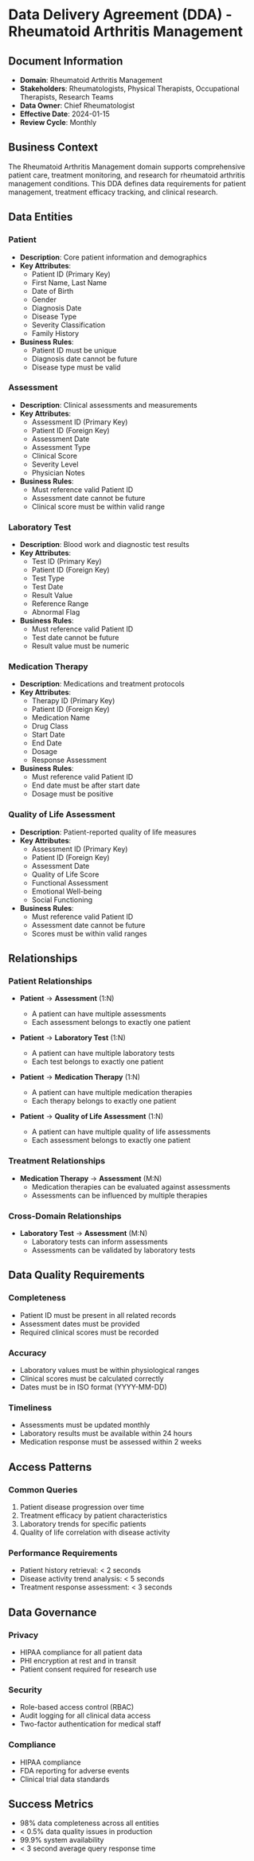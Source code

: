 # Data Delivery Agreement (DDA) - Rheumatoid Arthritis Management

## Document Information
- **Domain**: Rheumatoid Arthritis Management
- **Stakeholders**: Rheumatologists, Physical Therapists, Occupational Therapists, Research Teams
- **Data Owner**: Chief Rheumatologist
- **Effective Date**: 2024-01-15
- **Review Cycle**: Monthly

## Business Context
The Rheumatoid Arthritis Management domain supports comprehensive patient care, treatment monitoring, and research for rheumatoid arthritis management conditions. This DDA defines data requirements for patient management, treatment efficacy tracking, and clinical research.

## Data Entities

### Patient
- **Description**: Core patient information and demographics
- **Key Attributes**:
  - Patient ID (Primary Key)
  - First Name, Last Name
  - Date of Birth
  - Gender
  - Diagnosis Date
  - Disease Type
  - Severity Classification
  - Family History
- **Business Rules**:
  - Patient ID must be unique
  - Diagnosis date cannot be future
  - Disease type must be valid

### Assessment
- **Description**: Clinical assessments and measurements
- **Key Attributes**:
  - Assessment ID (Primary Key)
  - Patient ID (Foreign Key)
  - Assessment Date
  - Assessment Type
  - Clinical Score
  - Severity Level
  - Physician Notes
- **Business Rules**:
  - Must reference valid Patient ID
  - Assessment date cannot be future
  - Clinical score must be within valid range

### Laboratory Test
- **Description**: Blood work and diagnostic test results
- **Key Attributes**:
  - Test ID (Primary Key)
  - Patient ID (Foreign Key)
  - Test Type
  - Test Date
  - Result Value
  - Reference Range
  - Abnormal Flag
- **Business Rules**:
  - Must reference valid Patient ID
  - Test date cannot be future
  - Result value must be numeric

### Medication Therapy
- **Description**: Medications and treatment protocols
- **Key Attributes**:
  - Therapy ID (Primary Key)
  - Patient ID (Foreign Key)
  - Medication Name
  - Drug Class
  - Start Date
  - End Date
  - Dosage
  - Response Assessment
- **Business Rules**:
  - Must reference valid Patient ID
  - End date must be after start date
  - Dosage must be positive

### Quality of Life Assessment
- **Description**: Patient-reported quality of life measures
- **Key Attributes**:
  - Assessment ID (Primary Key)
  - Patient ID (Foreign Key)
  - Assessment Date
  - Quality of Life Score
  - Functional Assessment
  - Emotional Well-being
  - Social Functioning
- **Business Rules**:
  - Must reference valid Patient ID
  - Assessment date cannot be future
  - Scores must be within valid ranges

## Relationships

### Patient Relationships
- **Patient** → **Assessment** (1:N)
  - A patient can have multiple assessments
  - Each assessment belongs to exactly one patient

- **Patient** → **Laboratory Test** (1:N)
  - A patient can have multiple laboratory tests
  - Each test belongs to exactly one patient

- **Patient** → **Medication Therapy** (1:N)
  - A patient can have multiple medication therapies
  - Each therapy belongs to exactly one patient

- **Patient** → **Quality of Life Assessment** (1:N)
  - A patient can have multiple quality of life assessments
  - Each assessment belongs to exactly one patient

### Treatment Relationships
- **Medication Therapy** → **Assessment** (M:N)
  - Medication therapies can be evaluated against assessments
  - Assessments can be influenced by multiple therapies

### Cross-Domain Relationships
- **Laboratory Test** → **Assessment** (M:N)
  - Laboratory tests can inform assessments
  - Assessments can be validated by laboratory tests

## Data Quality Requirements

### Completeness
- Patient ID must be present in all related records
- Assessment dates must be provided
- Required clinical scores must be recorded

### Accuracy
- Laboratory values must be within physiological ranges
- Clinical scores must be calculated correctly
- Dates must be in ISO format (YYYY-MM-DD)

### Timeliness
- Assessments must be updated monthly
- Laboratory results must be available within 24 hours
- Medication response must be assessed within 2 weeks

## Access Patterns

### Common Queries
1. Patient disease progression over time
2. Treatment efficacy by patient characteristics
3. Laboratory trends for specific patients
4. Quality of life correlation with disease activity

### Performance Requirements
- Patient history retrieval: < 2 seconds
- Disease activity trend analysis: < 5 seconds
- Treatment response assessment: < 3 seconds

## Data Governance

### Privacy
- HIPAA compliance for all patient data
- PHI encryption at rest and in transit
- Patient consent required for research use

### Security
- Role-based access control (RBAC)
- Audit logging for all clinical data access
- Two-factor authentication for medical staff

### Compliance
- HIPAA compliance
- FDA reporting for adverse events
- Clinical trial data standards

## Success Metrics
- 98% data completeness across all entities
- < 0.5% data quality issues in production
- 99.9% system availability
- < 3 second average query response time

